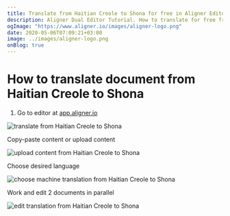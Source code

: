 ```yaml
---
title: Translate from Haitian Creole to Shona for free in Aligner Editor
description: Aligner Dual Editor Tutorial. How to translate for free from Haitian Creole to Shona. Aligner is multilingual document management platform. 
ogImage: "https://www.aligner.io/images/aligner-logo.png"
date: 2020-05-06T07:09:21+03:00
image: ../images/aligner-logo.png
onBlog: true
---
```


# How to translate document from Haitian Creole to Shona

1. Go to editor at [app.aligner.io](https://app.aligner.io "Aligner App web page")

![translate from Haitian Creole to Shona](../aligner-blank-editor.png "translate from Haitian Creole to Shona")

Copy-paste content or upload content

![upload content from Haitian Creole to Shona](../aligner-uploaded-document.png "upload content from Haitian Creole to Shona")

Choose desired language

![choose machine translation from Haitian Creole to Shona](../aligner-language-dropdown.png "choose machine translation from Haitian Creole to Shona")

Work and edit 2 documents in parallel

![edit translation from Haitian Creole to Shona](../aligner-double-sitded-editor.png "edit translation from Haitian Creole to Shona")

